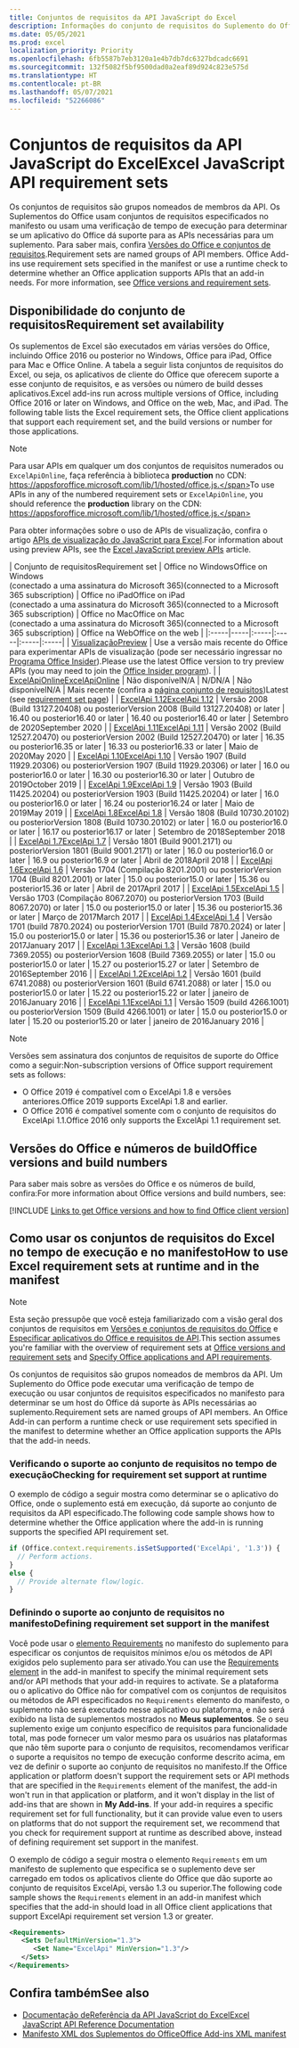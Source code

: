 ```yaml
---
title: Conjuntos de requisitos da API JavaScript do Excel
description: Informações do conjunto de requisitos do Suplemento do Office para builds do Excel.
ms.date: 05/05/2021
ms.prod: excel
localization_priority: Priority
ms.openlocfilehash: 6fb5587b7eb3120a1e4b7db7dc6327bdcadc6691
ms.sourcegitcommit: 132f5082f5bf9500dad0a2eaf89d924c823e575d
ms.translationtype: HT
ms.contentlocale: pt-BR
ms.lasthandoff: 05/07/2021
ms.locfileid: "52266086"
---
```

# <a name="excel-javascript-api-requirement-sets"></a><span data-ttu-id="e76ae-103">Conjuntos de requisitos da API JavaScript do Excel</span><span class="sxs-lookup"><span data-stu-id="e76ae-103">Excel JavaScript API requirement sets</span></span>

<span data-ttu-id="e76ae-p101">Os conjuntos de requisitos são grupos nomeados de membros da API. Os Suplementos do Office usam conjuntos de requisitos especificados no manifesto ou usam uma verificação de tempo de execução para determinar se um aplicativo do Office dá suporte para as APIs necessárias para um suplemento. Para saber mais, confira [Versões do Office e conjuntos de requisitos](../../develop/office-versions-and-requirement-sets.md).</span><span class="sxs-lookup"><span data-stu-id="e76ae-p101">Requirement sets are named groups of API members. Office Add-ins use requirement sets specified in the manifest or use a runtime check to determine whether an Office application supports APIs that an add-in needs. For more information, see [Office versions and requirement sets](../../develop/office-versions-and-requirement-sets.md).</span></span>

## <a name="requirement-set-availability"></a><span data-ttu-id="e76ae-107">Disponibilidade do conjunto de requisitos</span><span class="sxs-lookup"><span data-stu-id="e76ae-107">Requirement set availability</span></span>

<span data-ttu-id="e76ae-p102">Os suplementos de Excel são executados em várias versões do Office, incluindo Office 2016 ou posterior no Windows, Office para iPad, Office para Mac e Office Online. A tabela a seguir lista conjuntos de requisitos do Excel, ou seja, os aplicativos de cliente do Office que oferecem suporte a esse conjunto de requisitos, e as versões ou número de build desses aplicativos.</span><span class="sxs-lookup"><span data-stu-id="e76ae-p102">Excel add-ins run across multiple versions of Office, including Office 2016 or later on Windows, and Office on the web, Mac, and iPad. The following table lists the Excel requirement sets, the Office client applications that support each requirement set, and the build versions or number for those applications.</span></span>

> [!NOTE]
> <span data-ttu-id="e76ae-110">Para usar APIs em qualquer um dos conjuntos de requisitos numerados ou `ExcelApiOnline`, faça referência à biblioteca **production** no CDN: https://appsforoffice.microsoft.com/lib/1/hosted/office.js.</span><span class="sxs-lookup"><span data-stu-id="e76ae-110">To use APIs in any of the numbered requirement sets or `ExcelApiOnline`, you should reference the **production** library on the CDN: https://appsforoffice.microsoft.com/lib/1/hosted/office.js.</span></span>
>
> <span data-ttu-id="e76ae-111">Para obter informações sobre o uso de APIs de visualização, confira o artigo [APIs de visualização do JavaScript para Excel](excel-preview-apis.md).</span><span class="sxs-lookup"><span data-stu-id="e76ae-111">For information about using preview APIs, see the [Excel JavaScript preview APIs](excel-preview-apis.md) article.</span></span>

|  <span data-ttu-id="e76ae-112">Conjunto de requisitos</span><span class="sxs-lookup"><span data-stu-id="e76ae-112">Requirement set</span></span>  |  <span data-ttu-id="e76ae-113">Office no Windows</span><span class="sxs-lookup"><span data-stu-id="e76ae-113">Office on Windows</span></span><br><span data-ttu-id="e76ae-114">(conectado a uma assinatura do Microsoft 365)</span><span class="sxs-lookup"><span data-stu-id="e76ae-114">(connected to a Microsoft 365 subscription)</span></span>  |  <span data-ttu-id="e76ae-115">Office no iPad</span><span class="sxs-lookup"><span data-stu-id="e76ae-115">Office on iPad</span></span><br><span data-ttu-id="e76ae-116">(conectado a uma assinatura do Microsoft 365)</span><span class="sxs-lookup"><span data-stu-id="e76ae-116">(connected to a Microsoft 365 subscription)</span></span>  |  <span data-ttu-id="e76ae-117">Office no Mac</span><span class="sxs-lookup"><span data-stu-id="e76ae-117">Office on Mac</span></span><br><span data-ttu-id="e76ae-118">(conectado a uma assinatura do Microsoft 365)</span><span class="sxs-lookup"><span data-stu-id="e76ae-118">(connected to a Microsoft 365 subscription)</span></span>  | <span data-ttu-id="e76ae-119">Office na Web</span><span class="sxs-lookup"><span data-stu-id="e76ae-119">Office on the web</span></span> |
|:-----|-----|:-----|:-----|:-----|:-----|
| [<span data-ttu-id="e76ae-120">Visualização</span><span class="sxs-lookup"><span data-stu-id="e76ae-120">Preview</span></span>](excel-preview-apis.md)  | <span data-ttu-id="e76ae-121">Use a versão mais recente do Office para experimentar APIs de visualização (pode ser necessário ingressar no [Programa Office Insider](https://insider.office.com)).</span><span class="sxs-lookup"><span data-stu-id="e76ae-121">Please use the latest Office version to try preview APIs (you may need to join the [Office Insider program](https://insider.office.com)).</span></span> |
| [<span data-ttu-id="e76ae-122">ExcelApiOnline</span><span class="sxs-lookup"><span data-stu-id="e76ae-122">ExcelApiOnline</span></span>](excel-api-online-requirement-set.md) | <span data-ttu-id="e76ae-123">Não disponível</span><span class="sxs-lookup"><span data-stu-id="e76ae-123">N/A</span></span> | <span data-ttu-id="e76ae-124">N/D</span><span class="sxs-lookup"><span data-stu-id="e76ae-124">N/A</span></span> | <span data-ttu-id="e76ae-125">Não disponível</span><span class="sxs-lookup"><span data-stu-id="e76ae-125">N/A</span></span> | <span data-ttu-id="e76ae-126">Mais recente (confira a [página conjunto de requisitos](excel-api-online-requirement-set.md))</span><span class="sxs-lookup"><span data-stu-id="e76ae-126">Latest (see [requirement set page](excel-api-online-requirement-set.md))</span></span> |
| [<span data-ttu-id="e76ae-127">ExcelApi 1.12</span><span class="sxs-lookup"><span data-stu-id="e76ae-127">ExcelApi 1.12</span></span>](excel-api-1-12-requirement-set.md) | <span data-ttu-id="e76ae-128">Versão 2008 (Build 13127.20408) ou posterior</span><span class="sxs-lookup"><span data-stu-id="e76ae-128">Version 2008 (Build 13127.20408) or later</span></span> | <span data-ttu-id="e76ae-129">16.40 ou posterior</span><span class="sxs-lookup"><span data-stu-id="e76ae-129">16.40 or later</span></span> | <span data-ttu-id="e76ae-130">16.40 ou posterior</span><span class="sxs-lookup"><span data-stu-id="e76ae-130">16.40 or later</span></span> | <span data-ttu-id="e76ae-131">Setembro de 2020</span><span class="sxs-lookup"><span data-stu-id="e76ae-131">September 2020</span></span> |
| [<span data-ttu-id="e76ae-132">ExcelApi 1.11</span><span class="sxs-lookup"><span data-stu-id="e76ae-132">ExcelApi 1.11</span></span>](excel-api-1-11-requirement-set.md) | <span data-ttu-id="e76ae-133">Versão 2002 (Build 12527.20470) ou posterior</span><span class="sxs-lookup"><span data-stu-id="e76ae-133">Version 2002 (Build 12527.20470) or later</span></span> | <span data-ttu-id="e76ae-134">16.35 ou posterior</span><span class="sxs-lookup"><span data-stu-id="e76ae-134">16.35 or later</span></span> | <span data-ttu-id="e76ae-135">16.33 ou posterior</span><span class="sxs-lookup"><span data-stu-id="e76ae-135">16.33 or later</span></span> | <span data-ttu-id="e76ae-136">Maio de 2020</span><span class="sxs-lookup"><span data-stu-id="e76ae-136">May 2020</span></span> |
| [<span data-ttu-id="e76ae-137">ExcelApi 1.10</span><span class="sxs-lookup"><span data-stu-id="e76ae-137">ExcelApi 1.10</span></span>](excel-api-1-10-requirement-set.md) | <span data-ttu-id="e76ae-138">Versão 1907 (Build 11929.20306) ou posterior</span><span class="sxs-lookup"><span data-stu-id="e76ae-138">Version 1907 (Build 11929.20306) or later</span></span> | <span data-ttu-id="e76ae-139">16.0 ou posterior</span><span class="sxs-lookup"><span data-stu-id="e76ae-139">16.0 or later</span></span> | <span data-ttu-id="e76ae-140">16.30 ou posterior</span><span class="sxs-lookup"><span data-stu-id="e76ae-140">16.30 or later</span></span> | <span data-ttu-id="e76ae-141">Outubro de 2019</span><span class="sxs-lookup"><span data-stu-id="e76ae-141">October 2019</span></span> |
| [<span data-ttu-id="e76ae-142">ExcelApi 1.9</span><span class="sxs-lookup"><span data-stu-id="e76ae-142">ExcelApi 1.9</span></span>](excel-api-1-9-requirement-set.md)  | <span data-ttu-id="e76ae-143">Versão 1903 (Build 11425.20204) ou posterior</span><span class="sxs-lookup"><span data-stu-id="e76ae-143">Version 1903 (Build 11425.20204) or later</span></span> | <span data-ttu-id="e76ae-144">16.0 ou posterior</span><span class="sxs-lookup"><span data-stu-id="e76ae-144">16.0 or later</span></span> | <span data-ttu-id="e76ae-145">16.24 ou posterior</span><span class="sxs-lookup"><span data-stu-id="e76ae-145">16.24 or later</span></span> | <span data-ttu-id="e76ae-146">Maio de 2019</span><span class="sxs-lookup"><span data-stu-id="e76ae-146">May 2019</span></span> |
| [<span data-ttu-id="e76ae-147">ExcelApi 1.8</span><span class="sxs-lookup"><span data-stu-id="e76ae-147">ExcelApi 1.8</span></span>](excel-api-1-8-requirement-set.md)  | <span data-ttu-id="e76ae-148">Versão 1808 (Build 10730.20102) ou posterior</span><span class="sxs-lookup"><span data-stu-id="e76ae-148">Version 1808 (Build 10730.20102) or later</span></span> | <span data-ttu-id="e76ae-149">16.0 ou posterior</span><span class="sxs-lookup"><span data-stu-id="e76ae-149">16.0 or later</span></span> | <span data-ttu-id="e76ae-150">16.17 ou posterior</span><span class="sxs-lookup"><span data-stu-id="e76ae-150">16.17 or later</span></span> | <span data-ttu-id="e76ae-151">Setembro de 2018</span><span class="sxs-lookup"><span data-stu-id="e76ae-151">September 2018</span></span> |
| [<span data-ttu-id="e76ae-152">ExcelApi 1.7</span><span class="sxs-lookup"><span data-stu-id="e76ae-152">ExcelApi 1.7</span></span>](excel-api-1-7-requirement-set.md)  | <span data-ttu-id="e76ae-153">Versão 1801 (Build 9001.2171) ou posterior</span><span class="sxs-lookup"><span data-stu-id="e76ae-153">Version 1801 (Build 9001.2171) or later</span></span>   | <span data-ttu-id="e76ae-154">16.0 ou posterior</span><span class="sxs-lookup"><span data-stu-id="e76ae-154">16.0 or later</span></span>  | <span data-ttu-id="e76ae-155">16.9 ou posterior</span><span class="sxs-lookup"><span data-stu-id="e76ae-155">16.9 or later</span></span>  | <span data-ttu-id="e76ae-156">Abril de 2018</span><span class="sxs-lookup"><span data-stu-id="e76ae-156">April 2018</span></span> |
| [<span data-ttu-id="e76ae-157">ExcelApi 1.6</span><span class="sxs-lookup"><span data-stu-id="e76ae-157">ExcelApi 1.6</span></span>](excel-api-1-6-requirement-set.md)  | <span data-ttu-id="e76ae-158">Versão 1704 (Compilação 8201.2001) ou posterior</span><span class="sxs-lookup"><span data-stu-id="e76ae-158">Version 1704 (Build 8201.2001) or later</span></span>   | <span data-ttu-id="e76ae-159">15.0 ou posterior</span><span class="sxs-lookup"><span data-stu-id="e76ae-159">15.0 or later</span></span>  | <span data-ttu-id="e76ae-160">15.36 ou posterior</span><span class="sxs-lookup"><span data-stu-id="e76ae-160">15.36 or later</span></span> | <span data-ttu-id="e76ae-161">Abril de 2017</span><span class="sxs-lookup"><span data-stu-id="e76ae-161">April 2017</span></span> |
| [<span data-ttu-id="e76ae-162">ExcelApi 1.5</span><span class="sxs-lookup"><span data-stu-id="e76ae-162">ExcelApi 1.5</span></span>](excel-api-1-5-requirement-set.md)  | <span data-ttu-id="e76ae-163">Versão 1703 (Compilação 8067.2070) ou posterior</span><span class="sxs-lookup"><span data-stu-id="e76ae-163">Version 1703 (Build 8067.2070) or later</span></span>   | <span data-ttu-id="e76ae-164">15.0 ou posterior</span><span class="sxs-lookup"><span data-stu-id="e76ae-164">15.0 or later</span></span>  | <span data-ttu-id="e76ae-165">15.36 ou posterior</span><span class="sxs-lookup"><span data-stu-id="e76ae-165">15.36 or later</span></span> | <span data-ttu-id="e76ae-166">Março de 2017</span><span class="sxs-lookup"><span data-stu-id="e76ae-166">March 2017</span></span> |
| [<span data-ttu-id="e76ae-167">ExcelApi 1.4</span><span class="sxs-lookup"><span data-stu-id="e76ae-167">ExcelApi 1.4</span></span>](excel-api-1-4-requirement-set.md)  | <span data-ttu-id="e76ae-168">Versão 1701 (build 7870.2024) ou posterior</span><span class="sxs-lookup"><span data-stu-id="e76ae-168">Version 1701 (Build 7870.2024) or later</span></span>   | <span data-ttu-id="e76ae-169">15.0 ou posterior</span><span class="sxs-lookup"><span data-stu-id="e76ae-169">15.0 or later</span></span>  | <span data-ttu-id="e76ae-170">15.36 ou posterior</span><span class="sxs-lookup"><span data-stu-id="e76ae-170">15.36 or later</span></span> | <span data-ttu-id="e76ae-171">Janeiro de 2017</span><span class="sxs-lookup"><span data-stu-id="e76ae-171">January 2017</span></span> |
| [<span data-ttu-id="e76ae-172">ExcelApi 1.3</span><span class="sxs-lookup"><span data-stu-id="e76ae-172">ExcelApi 1.3</span></span>](excel-api-1-3-requirement-set.md)  | <span data-ttu-id="e76ae-173">Versão 1608 (build 7369.2055) ou posterior</span><span class="sxs-lookup"><span data-stu-id="e76ae-173">Version 1608 (Build 7369.2055) or later</span></span>   | <span data-ttu-id="e76ae-174">15.0 ou posterior</span><span class="sxs-lookup"><span data-stu-id="e76ae-174">15.0 or later</span></span> | <span data-ttu-id="e76ae-175">15.27 ou posterior</span><span class="sxs-lookup"><span data-stu-id="e76ae-175">15.27 or later</span></span> | <span data-ttu-id="e76ae-176">Setembro de 2016</span><span class="sxs-lookup"><span data-stu-id="e76ae-176">September 2016</span></span> |
| [<span data-ttu-id="e76ae-177">ExcelApi 1.2</span><span class="sxs-lookup"><span data-stu-id="e76ae-177">ExcelApi 1.2</span></span>](excel-api-1-2-requirement-set.md)  | <span data-ttu-id="e76ae-178">Versão 1601 (build 6741.2088) ou posterior</span><span class="sxs-lookup"><span data-stu-id="e76ae-178">Version 1601 (Build 6741.2088) or later</span></span>   | <span data-ttu-id="e76ae-179">15.0 ou posterior</span><span class="sxs-lookup"><span data-stu-id="e76ae-179">15.0 or later</span></span> | <span data-ttu-id="e76ae-180">15.22 ou posterior</span><span class="sxs-lookup"><span data-stu-id="e76ae-180">15.22 or later</span></span> | <span data-ttu-id="e76ae-181">janeiro de 2016</span><span class="sxs-lookup"><span data-stu-id="e76ae-181">January 2016</span></span> |
| [<span data-ttu-id="e76ae-182">ExcelApi 1.1</span><span class="sxs-lookup"><span data-stu-id="e76ae-182">ExcelApi 1.1</span></span>](excel-api-1-1-requirement-set.md)  | <span data-ttu-id="e76ae-183">Versão 1509 (build 4266.1001) ou posterior</span><span class="sxs-lookup"><span data-stu-id="e76ae-183">Version 1509 (Build 4266.1001) or later</span></span>   | <span data-ttu-id="e76ae-184">15.0 ou posterior</span><span class="sxs-lookup"><span data-stu-id="e76ae-184">15.0 or later</span></span> | <span data-ttu-id="e76ae-185">15.20 ou posterior</span><span class="sxs-lookup"><span data-stu-id="e76ae-185">15.20 or later</span></span> | <span data-ttu-id="e76ae-186">janeiro de 2016</span><span class="sxs-lookup"><span data-stu-id="e76ae-186">January 2016</span></span> |

> [!NOTE]
> <span data-ttu-id="e76ae-187">Versões sem assinatura dos conjuntos de requisitos de suporte do Office como a seguir:</span><span class="sxs-lookup"><span data-stu-id="e76ae-187">Non-subscription versions of Office support requirement sets as follows:</span></span>
>
> - <span data-ttu-id="e76ae-188">O Office 2019 é compatível com o ExcelApi 1.8 e versões anteriores.</span><span class="sxs-lookup"><span data-stu-id="e76ae-188">Office 2019 supports ExcelApi 1.8 and earlier.</span></span>
> - <span data-ttu-id="e76ae-189">O Office 2016 é compatível somente com o conjunto de requisitos do ExcelApi 1.1.</span><span class="sxs-lookup"><span data-stu-id="e76ae-189">Office 2016 only supports the ExcelApi 1.1 requirement set.</span></span>

## <a name="office-versions-and-build-numbers"></a><span data-ttu-id="e76ae-190">Versões do Office e números de build</span><span class="sxs-lookup"><span data-stu-id="e76ae-190">Office versions and build numbers</span></span>

<span data-ttu-id="e76ae-191">Para saber mais sobre as versões do Office e os números de build, confira:</span><span class="sxs-lookup"><span data-stu-id="e76ae-191">For more information about Office versions and build numbers, see:</span></span>

[!INCLUDE [Links to get Office versions and how to find Office client version](../../includes/links-get-office-versions-builds.md)]

## <a name="how-to-use-excel-requirement-sets-at-runtime-and-in-the-manifest"></a><span data-ttu-id="e76ae-192">Como usar os conjuntos de requisitos do Excel no tempo de execução e no manifesto</span><span class="sxs-lookup"><span data-stu-id="e76ae-192">How to use Excel requirement sets at runtime and in the manifest</span></span>

> [!NOTE]
> <span data-ttu-id="e76ae-193">Esta seção pressupõe que você esteja familiarizado com a visão geral dos conjuntos de requisitos em [Versões e conjuntos de requisitos do Office](../../develop/office-versions-and-requirement-sets.md) e [Especificar aplicativos do Office e requisitos de API](../../develop/specify-office-hosts-and-api-requirements.md).</span><span class="sxs-lookup"><span data-stu-id="e76ae-193">This section assumes you're familiar with the overview of requirement sets at [Office versions and requirement sets](../../develop/office-versions-and-requirement-sets.md) and [Specify Office applications and API requirements](../../develop/specify-office-hosts-and-api-requirements.md).</span></span>

<span data-ttu-id="e76ae-p103">Os conjuntos de requisitos são grupos nomeados de membros da API. Um Suplemento do Office pode executar uma verificação de tempo de execução ou usar conjuntos de requisitos especificados no manifesto para determinar se um host do Office dá suporte às APIs necessárias ao suplemento.</span><span class="sxs-lookup"><span data-stu-id="e76ae-p103">Requirement sets are named groups of API members. An Office Add-in can perform a runtime check or use requirement sets specified in the manifest to determine whether an Office application supports the APIs that the add-in needs.</span></span>

### <a name="checking-for-requirement-set-support-at-runtime"></a><span data-ttu-id="e76ae-196">Verificando o suporte ao conjunto de requisitos no tempo de execução</span><span class="sxs-lookup"><span data-stu-id="e76ae-196">Checking for requirement set support at runtime</span></span>

<span data-ttu-id="e76ae-197">O exemplo de código a seguir mostra como determinar se o aplicativo do Office, onde o suplemento está em execução, dá suporte ao conjunto de requisitos da API especificado.</span><span class="sxs-lookup"><span data-stu-id="e76ae-197">The following code sample shows how to determine whether the Office application where the add-in is running supports the specified API requirement set.</span></span>

```js
if (Office.context.requirements.isSetSupported('ExcelApi', '1.3')) {
  // Perform actions.
}
else {
  // Provide alternate flow/logic.
}
```

### <a name="defining-requirement-set-support-in-the-manifest"></a><span data-ttu-id="e76ae-198">Definindo o suporte ao conjunto de requisitos no manifesto</span><span class="sxs-lookup"><span data-stu-id="e76ae-198">Defining requirement set support in the manifest</span></span>

<span data-ttu-id="e76ae-199">Você pode usar o [elemento Requirements](../manifest/requirements.md) no manifesto do suplemento para especificar os conjuntos de requisitos mínimos e/ou os métodos de API exigidos pelo suplemento para ser ativado.</span><span class="sxs-lookup"><span data-stu-id="e76ae-199">You can use the [Requirements element](../manifest/requirements.md) in the add-in manifest to specify the minimal requirement sets and/or API methods that your add-in requires to activate.</span></span> <span data-ttu-id="e76ae-200">Se a plataforma ou o aplicativo do Office não for compatível com os conjuntos de requisitos ou métodos de API especificados no `Requirements` elemento do manifesto, o suplemento não será executado nesse aplicativo ou plataforma, e não será exibido na lista de suplementos mostrados no **Meus suplementos**. Se o seu suplemento exige um conjunto específico de requisitos para funcionalidade total, mas pode fornecer um valor mesmo para os usuários nas plataformas que não têm suporte para o conjunto de requisitos, recomendamos verificar o suporte a requisitos no tempo de execução conforme descrito acima, em vez de definir o suporte ao conjunto de requisitos no manifesto.</span><span class="sxs-lookup"><span data-stu-id="e76ae-200">If the Office application or platform doesn't support the requirement sets or API methods that are specified in the `Requirements` element of the manifest, the add-in won't run in that application or platform, and it won't display in the list of add-ins that are shown in **My Add-ins**. If your add-in requires a specific requirement set for full functionality, but it can provide value even to users on platforms that do not support the requirement set, we recommend that you check for requirement support at runtime as described above, instead of defining requirement set support in the manifest.</span></span>

<span data-ttu-id="e76ae-201">O exemplo de código a seguir mostra o elemento `Requirements` em um manifesto de suplemento que especifica se o suplemento deve ser carregado em todos os aplicativos cliente do Office que dão suporte ao conjunto de requisitos ExcelApi, versão 1.3 ou superior.</span><span class="sxs-lookup"><span data-stu-id="e76ae-201">The following code sample shows the `Requirements` element in an add-in manifest which specifies that the add-in should load in all Office client applications that support ExcelApi requirement set version 1.3 or greater.</span></span>

```xml
<Requirements>
   <Sets DefaultMinVersion="1.3">
      <Set Name="ExcelApi" MinVersion="1.3"/>
   </Sets>
</Requirements>
```

## <a name="see-also"></a><span data-ttu-id="e76ae-202">Confira também</span><span class="sxs-lookup"><span data-stu-id="e76ae-202">See also</span></span>

- [<span data-ttu-id="e76ae-203">Documentação deReferência da API JavaScript do Excel</span><span class="sxs-lookup"><span data-stu-id="e76ae-203">Excel JavaScript API Reference Documentation</span></span>](/javascript/api/excel)
- [<span data-ttu-id="e76ae-204">Manifesto XML dos Suplementos do Office</span><span class="sxs-lookup"><span data-stu-id="e76ae-204">Office Add-ins XML manifest</span></span>](../../develop/add-in-manifests.md)
